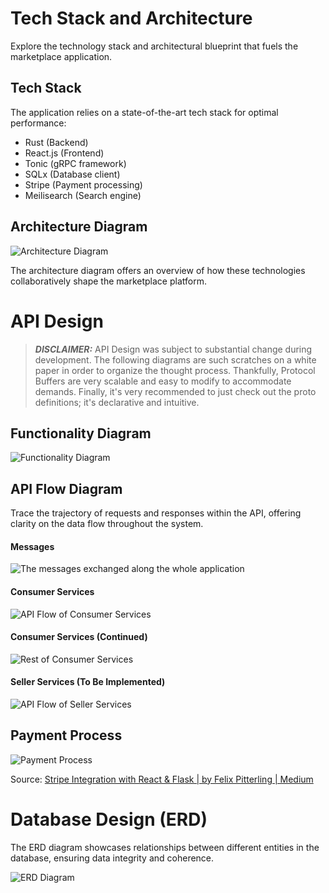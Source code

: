 # Tech Stack and Architecture

Explore the technology stack and architectural blueprint that fuels the marketplace application.

## Tech Stack

The application relies on a state-of-the-art tech stack for optimal performance:

- Rust (Backend)
- React.js (Frontend)
- Tonic (gRPC framework)
- SQLx (Database client)
- Stripe (Payment processing)
- Meilisearch (Search engine)

## Architecture Diagram

![Architecture Diagram](./Assets/ArchitectureDiagram.svg)

The architecture diagram offers an overview of how these technologies collaboratively shape the marketplace platform.

# API Design

> **_DISCLAIMER:_**
> API Design was subject to substantial change during development. The following diagrams are such scratches on a white paper in order to organize the thought process. Thankfully, Protocol Buffers are very scalable and easy to modify to accommodate demands. Finally, it's very recommended to just check out the proto definitions; it's declarative and intuitive.

## Functionality Diagram

![Functionality Diagram](./Assets/Functionality.svg)

## API Flow Diagram

Trace the trajectory of requests and responses within the API, offering clarity on the data flow throughout the system.

#### Messages

![The messages exchanged along the whole application](./Assets/APIMessages.svg)

#### Consumer Services

![API Flow of Consumer Services](./Assets/ConsumerServices.svg)

#### Consumer Services (Continued)

![Rest of Consumer Services](./Assets/ConsumerServices_Extended.svg)

#### Seller Services (To Be Implemented)

![API Flow of Seller Services](./Assets/SellerServices.svg)


## Payment Process

![Payment Process](./Assets/PaymentProcess.webp)

Source: [Stripe Integration with React & Flask | by Felix Pitterling | Medium](https://medium.com/@f.pitterling/stripe-integration-with-react-flask-e7aac635b139)

# Database Design (ERD)

The ERD diagram showcases relationships between different entities in the database, ensuring data integrity and coherence.

![ERD Diagram](./Assets/DatabaseDesign.svg)
